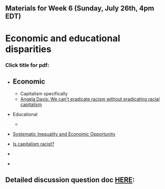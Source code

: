 ## Materials for Week 6 (Sunday, July 26th, 4pm EDT)
# Economic and educational disparities
### Click title for pdf:

- Economic
  - 
  - Capitalism specifically
   - <a href="">Angela Davis: We can't eradicate racism without eradicating racial capitalism</a>
    
- Educational
  - <a href=""></a>

- <a href="">Systematic Inequality and Economic Opportunity</a>

- <a href="">Is capitalism racist?</a>

- <a href=""></a>

- <a href=""></a>

## Detailed discussion question doc [HERE](): 


